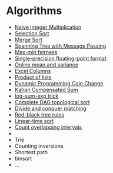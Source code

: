 # Algorithms
- [Naive Integer Multiplication](Naive-Integer-Multiplication.ipynb)
- [Selection Sort](Selection-Sort.ipynb)
- [Merge Sort](Merge-Sort.ipynb)
- [Spanning Tree with Message Passing](Spanning-Tree-with-Message-Passing.ipynb)
- [Max-min fairness](Max-min-fairness.ipynb)
- [Single-precision floating-point format](Single-precision-floating-point-format.ipynb)
- [Online mean and variance](Online-mean-and-variance.ipynb)
- [Excel Columns](excel-columns.ipynb)
- [Product of lists](product-of-lists.ipynb)
- [Dynamic Programming Coin Change](dynamic-programming-coin-change.ipynb)
- [Kahan Compensated Sum](kahan-compensated-sum.ipynb)
- [log-sum-exp trick](log-sum-exp-trick.ipynb)
- [Complete DAG topological sort](x)
- [Divide and conquer matching](x)
- [Red-black tree rules](x)
- [Linear-time sort](x)
- [Count overlapping intervals](x)
- [](x)
- Trie
- Counting inversions
- Shortest path
- timsort
- ...

